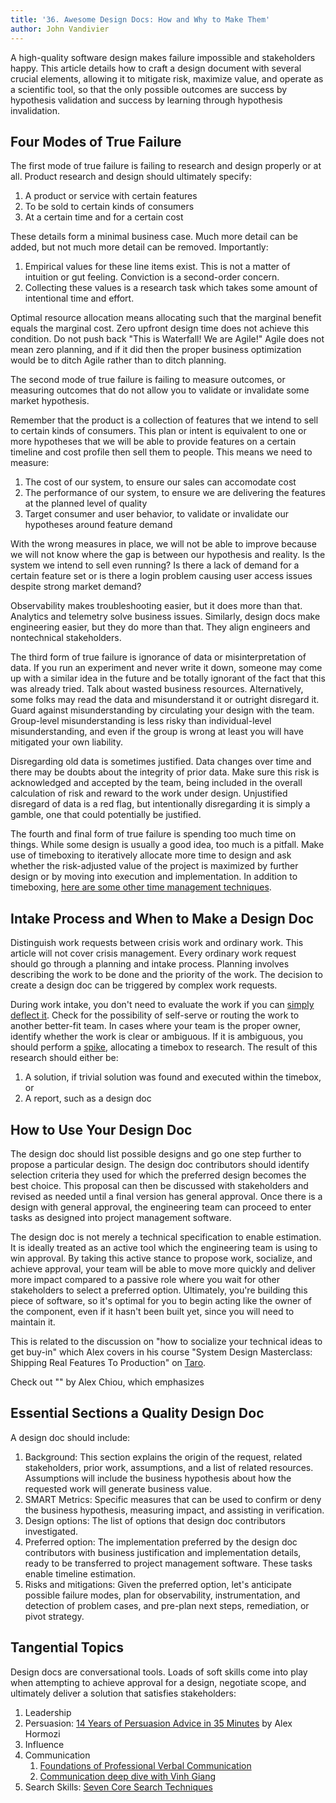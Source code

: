 ```yaml
---
title: '36. Awesome Design Docs: How and Why to Make Them'
author: John Vandivier
---
```


A high-quality software design makes failure impossible and stakeholders happy. This article details how to craft a design document with several crucial elements, allowing it to mitigate risk, maximize value, and operate as a scientific tool, so that the only possible outcomes are success by hypothesis validation and success by learning through hypothesis invalidation.

## Four Modes of True Failure

The first mode of true failure is failing to research and design properly or at all. Product research and design should ultimately specify:

1. A product or service with certain features
2. To be sold to certain kinds of consumers
3. At a certain time and for a certain cost

These details form a minimal business case. Much more detail can be added, but not much more detail can be removed. Importantly:

1. Empirical values for these line items exist. This is not a matter of intuition or gut feeling. Conviction is a second-order concern.
2. Collecting these values is a research task which takes some amount of intentional time and effort.

Optimal resource allocation means allocating such that the marginal benefit equals the marginal cost. Zero upfront design time does not achieve this condition. Do not push back "This is Waterfall! We are Agile!" Agile does not mean zero planning, and if it did then the proper business optimization would be to ditch Agile rather than to ditch planning.

The second mode of true failure is failing to measure outcomes, or measuring outcomes that do not allow you to validate or invalidate some market hypothesis.

Remember that the product is a collection of features that we intend to sell to certain kinds of consumers. This plan or intent is equivalent to one or more hypotheses that we will be able to provide features on a certain timeline and cost profile then sell them to people. This means we need to measure:

1. The cost of our system, to ensure our sales can accomodate cost
2. The performance of our system, to ensure we are delivering the features at the planned level of quality
3. Target consumer and user behavior, to validate or invalidate our hypotheses around feature demand

With the wrong measures in place, we will not be able to improve because we will not know where the gap is between our hypothesis and reality. Is the system we intend to sell even running? Is there a lack of demand for a certain feature set or is there a login problem causing user access issues despite strong market demand?

Observability makes troubleshooting easier, but it does more than that. Analytics and telemetry solve business issues. Similarly, design docs make engineering easier, but they do more than that. They align engineers and nontechnical stakeholders.

The third form of true failure is ignorance of data or misinterpretation of data. If you run an experiment and never write it down, someone may come up with a similar idea in the future and be totally ignorant of the fact that this was already tried. Talk about wasted business resources. Alternatively, some folks may read the data and misunderstand it or outright disregard it. Guard against misunderstanding by circulating your design with the team. Group-level misunderstanding is less risky than individual-level misunderstanding, and even if the group is wrong at least you will have mitigated your own liability.

Disregarding old data is sometimes justified. Data changes over time and there may be doubts about the integrity of prior data. Make sure this risk is acknowledged and accepted by the team, being included in the overall calculation of risk and reward to the work under design. Unjustified disregard of data is a red flag, but intentionally disregarding it is simply a gamble, one that could potentially be justified.

The fourth and final form of true failure is spending too much time on things. While some design is usually a good idea, too much is a pitfall. Make use of timeboxing to iteratively allocate more time to design and ask whether the risk-adjusted value of the project is maximized by further design or by moving into execution and implementation. In addition to timeboxing, [here are some other time management techniques](https://www.ladderly.io/blog/2025-04-18-time-management#time-management-tips-for-agile-business-process).

## Intake Process and When to Make a Design Doc

Distinguish work requests between crisis work and ordinary work. This article will not cover crisis management. Every ordinary work request should go through a planning and intake process. Planning involves describing the work to be done and the priority of the work. The decision to create a design doc can be triggered by complex work requests.

During work intake, you don't need to evaluate the work if you can [simply deflect it](https://www.ladderly.io/blog/2025-04-18-time-management#make-time-by-saying-no). Check for the possibility of self-serve or routing the work to another better-fit team. In cases where your team is the proper owner, identify whether the work is clear or ambiguous. If it is ambiguous, you should perform a [spike](https://www.wrike.com/agile-guide/faq/what-is-a-spike-story-in-agile/), allocating a timebox to research. The result of this research should either be:

1. A solution, if trivial solution was found and executed within the timebox, or
2. A report, such as a design doc

## How to Use Your Design Doc

The design doc should list possible designs and go one step further to propose a particular design. The design doc contributors should identify selection criteria they used for which the preferred design becomes the best choice. This proposal can then be discussed with stakeholders and revised as needed until a final version has general approval. Once there is a design with general approval, the engineering team can proceed to enter tasks as designed into project management software.

The design doc is not merely a technical specification to enable estimation. It is ideally treated as an active tool which the engineering team is using to win approval. By taking this active stance to propose work, socialize, and achieve approval, your team will be able to move more quickly and deliver more impact compared to a passive role where you wait for other stakeholders to select a preferred option. Ultimately, you're building this piece of software, so it's optimal for you to begin acting like the owner of the component, even if it hasn't been built yet, since you will need to maintain it.

This is related to the discussion on "how to socialize your technical ideas to get buy-in" which Alex covers in his course "System Design Masterclass: Shipping Real Features To Production" on [Taro](https://www.jointaro.com/r/johnv099/).

Check out "" by Alex Chiou, which emphasizes

## Essential Sections a Quality Design Doc

A design doc should include:

1. Background: This section explains the origin of the request, related stakeholders, prior work, assumptions, and a list of related resources. Assumptions will include the business hypothesis about how the requested work will generate business value.
2. SMART Metrics: Specific measures that can be used to confirm or deny the business hypothesis, measuring impact, and assisting in verification.
3. Design options: The list of options that design doc contributors investigated.
4. Preferred option: The implementation preferred by the design doc contributors with business justification and implementation details, ready to be transferred to project management software. These tasks enable timeline estimation.
5. Risks and mitigations: Given the preferred option, let's anticipate possible failure modes, plan for observability, instrumentation, and detection of problem cases, and pre-plan next steps, remediation, or pivot strategy.

## Tangential Topics

Design docs are conversational tools. Loads of soft skills come into play when attempting to achieve approval for a design, negotiate scope, and ultimately deliver a solution that satisfies stakeholders:

1. Leadership
2. Persuasion: [14 Years of Persuasion Advice in 35 Minutes](https://www.youtube.com/watch?v=JDR-R--4HhM) by Alex Hormozi
3. Influence
4. Communication
   1. [Foundations of Professional Verbal Communication](https://www.ladderly.io/blog/2025-04-19-professional-communication)
   2. [Communication deep dive with Vinh Giang](https://www.youtube.com/watch?v=oIiv_335yus)
5. Search Skills: [Seven Core Search Techniques](https://www.ladderly.io/blog/2025-03-30-debugging-tips#seven-core-search-techniques)
